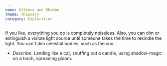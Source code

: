 ```yaml
---
name: Silence and Shadow
theme: Thievery
category: Exploration
---
```


If you like, everything you do is completely noiseless. Also, you can dim or extinguish a visible light source until someone takes the time to rekindle the light. You can't dim celestial bodies, such as the sun.

* *Describe*: Landing like a cat, snuffing out a candle, using shadow-magic on a torch, spreading gloom.